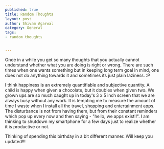 ```yaml
--- 
published: true
title: Random Thoughts
layout: post
author: Shivam Agarwal
category: General
tags: 
- random thoughts


---
```





Once in a while you get so many thoughts that you actually cannot understand whether what you are doing is right or wrong. There are such times when one wants something but in keeping long term goal in mind, one does not do anything towards it and sometimes its just plain laziness. :P


<!-- more -->

I think happiness is an extremely quantifiable and subjective quantity. A child is happy when given a chocolate, but it doubles when given two. We grown ups are so much caught up in today's 3 x 5 inch screen that we are always busy without any work. It is tempting me to measure the amount of time I waste when I install all the travel, shopping and entertainment apps. The disturbance is not from having them, but from their constant reminders which pop up every now and then saying - "hello, we apps exist!!". I am thinking to shutdown my smartphone for a few days just to realize whether it is productive or not. 

Thinking of spending this birthday in a bit different manner. Will keep you updated!!!